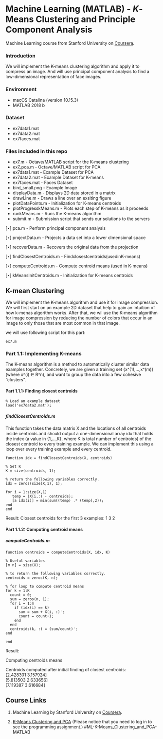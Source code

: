 # Machine Learning (MATLAB) - *K*-Means Clustering and Principle Component Analysis

Machine Learning course from Stanford University on [Coursera](https://www.coursera.org/learn/machine-learning/home/week/8).

### Introduction
We will implement the K-means clustering algorithm and apply it to compress an image. And will use principal component analysis to find a low-dimensional representation of face images.

### Environment
- macOS Catalina (version 10.15.3)
- MATLAB 2018 b

### Dataset
- ex7data1.mat
- ex7data2.mat
- ex7faces.mat

### Files included in this repo
- ex7.m - Octave/MATLAB script for the K-means clustering 
- ex7_pca.m - Octave/MATLAB script for PCA 
- ex7data1.mat - Example Dataset for PCA
- ex7data2.mat - Example Dataset for K-means
- ex7faces.mat - Faces Dataset
- bird_small.png - Example Image
- displayData.m - Displays 2D data stored in a matrix
- drawLine.m - Draws a line over an exsiting figure 
- plotDataPoints.m - Initialization for K-means centroids 
- plotProgresskMeans.m - Plots each step of K-means as it proceeds
- runkMeans.m - Runs the K-means algorithm
- submit.m - Submission script that sends our solutions to the servers 

[⋆] pca.m - Perform principal component analysis

[⋆] projectData.m - Projects a data set into a lower dimensional space 

[⋆] recoverData.m - Recovers the original data from the projection 

[⋆] findClosestCentroids.m - Findclosestcentroids(usedinK-means) 

[⋆] computeCentroids.m - Compute centroid means (used in K-means) 

[⋆] kMeansInitCentroids.m - Initialization for K-means centroids

## K-mean Clustering
We will implement the K-means algorithm and use it for image compression. We will first start on an example 2D dataset that help to gain an intuition of how k-menas algorithm works. After that, we wil use the K-means algorithm for image compression by reducing the number of colors that occur in an image to only those that are most common in that image.

we will use following script for this part:
```
ex7.m
```

### Part 1.1: Implementing K-means
The K-means algorithm is a method to automatically cluster similar data examples together. Concretely, we are given a training set {x^(1),...,x^(m)} (where x^(i) ∈ R^n), and want to group the data into a few cohesive “clusters”.

#### Part 1.1.1: Finding closest centroids
```
% Load an example dataset
load('ex7data2.mat');
```

##### findClosestCentroids.m
This function takes the data matrix X and the locations of all centroids inside centroids and should output a one-dimensional array idx that holds the index (a value in {1,...,K}, where K is total number of centroids) of the closest centroid to every training example. We can implement this using a loop over every training example and every centroid.

```
function idx = findClosestCentroids(X, centroids)

% Set K
K = size(centroids, 1);

% return the following variables correctly.
idx = zeros(size(X,1), 1);

for i = 1:size(X,1)
   temp = (X(i,:) - centroids);
   [a idx(i)] = min(sum((temp) .* (temp),2));
end
end
```

Result: 
Closest centroids for the first 3 examples: 1 3 2

#### Part 1.1.2: Computing centroid means

##### computeCentroids.m
```
function centroids = computeCentroids(X, idx, K)

% Useful variables
[m n] = size(X);

% to return the following variables correctly.
centroids = zeros(K, n);

% for loop to compute centroid means
for k = 1:K
  count = 0;
  sum = zeros(n, 1);
  for i = 1:m
    if (idx(i) == k)
      sum = sum + X(i, :)';
      count = count+1;
    end
  end
  centroids(k, :) = (sum/count)';
end

end
```

Result: 

Computing centroids means

Centroids computed after initial finding of closest centroids:  
[2.428301 3.157924]   
[5.813503 2.633656]   
[7.119387 3.616684]   


## Course Links 

1) Machine Learning by Stanford University on [Coursera](https://www.coursera.org/learn/machine-learning/home/week/8).

2) [K-Means Clustering and PCA](https://www.coursera.org/learn/machine-learning/home/week/8)
(Please notice that you need to log in to see the programming assignment.) #ML-K-Means_Clustering_and_PCA-MATLAB